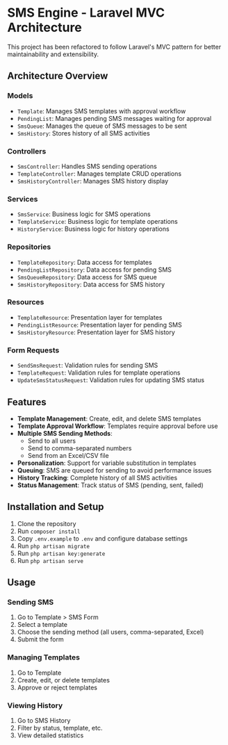 # SMS Engine - Laravel MVC Architecture

This project has been refactored to follow Laravel's MVC pattern for better maintainability and extensibility.

## Architecture Overview

### Models
- `Template`: Manages SMS templates with approval workflow
- `PendingList`: Manages pending SMS messages waiting for approval
- `SmsQueue`: Manages the queue of SMS messages to be sent
- `SmsHistory`: Stores history of all SMS activities

### Controllers
- `SmsController`: Handles SMS sending operations
- `TemplateController`: Manages template CRUD operations
- `SmsHistoryController`: Manages SMS history display

### Services
- `SmsService`: Business logic for SMS operations
- `TemplateService`: Business logic for template operations
- `HistoryService`: Business logic for history operations

### Repositories
- `TemplateRepository`: Data access for templates
- `PendingListRepository`: Data access for pending SMS
- `SmsQueueRepository`: Data access for SMS queue
- `SmsHistoryRepository`: Data access for SMS history

### Resources
- `TemplateResource`: Presentation layer for templates
- `PendingListResource`: Presentation layer for pending SMS
- `SmsHistoryResource`: Presentation layer for SMS history

### Form Requests
- `SendSmsRequest`: Validation rules for sending SMS
- `TemplateRequest`: Validation rules for template operations
- `UpdateSmsStatusRequest`: Validation rules for updating SMS status

## Features

- **Template Management**: Create, edit, and delete SMS templates
- **Template Approval Workflow**: Templates require approval before use
- **Multiple SMS Sending Methods**:
  - Send to all users
  - Send to comma-separated numbers
  - Send from an Excel/CSV file
- **Personalization**: Support for variable substitution in templates
- **Queuing**: SMS are queued for sending to avoid performance issues
- **History Tracking**: Complete history of all SMS activities
- **Status Management**: Track status of SMS (pending, sent, failed)

## Installation and Setup

1. Clone the repository
2. Run `composer install`
3. Copy `.env.example` to `.env` and configure database settings
4. Run `php artisan migrate`
5. Run `php artisan key:generate`
6. Run `php artisan serve`

## Usage

### Sending SMS

1. Go to Template > SMS Form
2. Select a template
3. Choose the sending method (all users, comma-separated, Excel)
4. Submit the form

### Managing Templates

1. Go to Template
2. Create, edit, or delete templates
3. Approve or reject templates

### Viewing History

1. Go to SMS History
2. Filter by status, template, etc.
3. View detailed statistics




